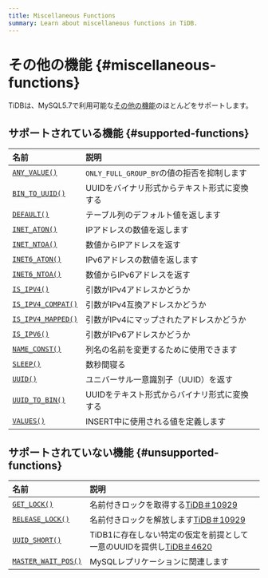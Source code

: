 ```yaml
---
title: Miscellaneous Functions
summary: Learn about miscellaneous functions in TiDB.
---
```


# その他の機能 {#miscellaneous-functions}

TiDBは、MySQL5.7で利用可能な[その他の機能](https://dev.mysql.com/doc/refman/5.7/en/miscellaneous-functions.html)のほとんどをサポートします。

## サポートされている機能 {#supported-functions}

| 名前                                                                                                                 | 説明                              |
| :----------------------------------------------------------------------------------------------------------------- | :------------------------------ |
| [`ANY_VALUE()`](https://dev.mysql.com/doc/refman/5.7/en/miscellaneous-functions.html#function_any-value)           | `ONLY_FULL_GROUP_BY`の値の拒否を抑制します |
| [`BIN_TO_UUID()`](https://dev.mysql.com/doc/refman/8.0/en/miscellaneous-functions.html#function_bin-to-uuid)       | UUIDをバイナリ形式からテキスト形式に変換する        |
| [`DEFAULT()`](https://dev.mysql.com/doc/refman/5.7/en/miscellaneous-functions.html#function_default)               | テーブル列のデフォルト値を返します               |
| [`INET_ATON()`](https://dev.mysql.com/doc/refman/5.7/en/miscellaneous-functions.html#function_inet-aton)           | IPアドレスの数値を返します                  |
| [`INET_NTOA()`](https://dev.mysql.com/doc/refman/5.7/en/miscellaneous-functions.html#function_inet-ntoa)           | 数値からIPアドレスを返す                   |
| [`INET6_ATON()`](https://dev.mysql.com/doc/refman/5.7/en/miscellaneous-functions.html#function_inet6-aton)         | IPv6アドレスの数値を返します                |
| [`INET6_NTOA()`](https://dev.mysql.com/doc/refman/5.7/en/miscellaneous-functions.html#function_inet6-ntoa)         | 数値からIPv6アドレスを返す                 |
| [`IS_IPV4()`](https://dev.mysql.com/doc/refman/5.7/en/miscellaneous-functions.html#function_is-ipv4)               | 引数がIPv4アドレスかどうか                 |
| [`IS_IPV4_COMPAT()`](https://dev.mysql.com/doc/refman/5.7/en/miscellaneous-functions.html#function_is-ipv4-compat) | 引数がIPv4互換アドレスかどうか               |
| [`IS_IPV4_MAPPED()`](https://dev.mysql.com/doc/refman/5.7/en/miscellaneous-functions.html#function_is-ipv4-mapped) | 引数がIPv4にマップされたアドレスかどうか          |
| [`IS_IPV6()`](https://dev.mysql.com/doc/refman/5.7/en/miscellaneous-functions.html#function_is-ipv6)               | 引数がIPv6アドレスかどうか                 |
| [`NAME_CONST()`](https://dev.mysql.com/doc/refman/5.7/en/miscellaneous-functions.html#function_name-const)         | 列名の名前を変更するために使用できます             |
| [`SLEEP()`](https://dev.mysql.com/doc/refman/5.7/en/miscellaneous-functions.html#function_sleep)                   | 数秒間寝る                           |
| [`UUID()`](https://dev.mysql.com/doc/refman/5.7/en/miscellaneous-functions.html#function_uuid)                     | ユニバーサル一意識別子（UUID）を返す            |
| [`UUID_TO_BIN()`](https://dev.mysql.com/doc/refman/8.0/en/miscellaneous-functions.html#function_uuid-to-bin)       | UUIDをテキスト形式からバイナリ形式に変換する        |
| [`VALUES()`](https://dev.mysql.com/doc/refman/5.7/en/miscellaneous-functions.html#function_values)                 | INSERT中に使用される値を定義します            |

## サポートされていない機能 {#unsupported-functions}

| 名前                                                                                                                   | 説明                                                                                        |
| :------------------------------------------------------------------------------------------------------------------- | :---------------------------------------------------------------------------------------- |
| [`GET_LOCK()`](https://dev.mysql.com/doc/refman/5.7/en/miscellaneous-functions.html#function_get-lock)               | 名前付きロックを取得する[TiDB＃10929](https://github.com/pingcap/tidb/issues/10929)                    |
| [`RELEASE_LOCK()`](https://dev.mysql.com/doc/refman/5.7/en/miscellaneous-functions.html#function_release-lock)       | 名前付きロックを解放します[TiDB＃10929](https://github.com/pingcap/tidb/issues/10929)                   |
| [`UUID_SHORT()`](https://dev.mysql.com/doc/refman/5.7/en/miscellaneous-functions.html#function_uuid-short)           | TiDB1に存在しない特定の仮定を前提として一意のUUIDを提供し[TiDB＃4620](https://github.com/pingcap/tidb/issues/4620) |
| [`MASTER_WAIT_POS()`](https://dev.mysql.com/doc/refman/5.7/en/miscellaneous-functions.html#function_master-pos-wait) | MySQLレプリケーションに関連します                                                                       |
